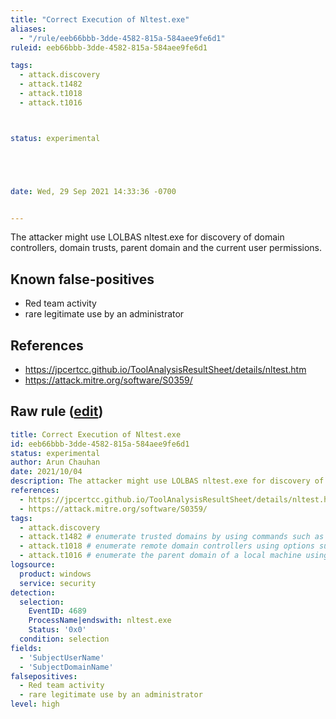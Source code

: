 ```yaml
---
title: "Correct Execution of Nltest.exe"
aliases:
  - "/rule/eeb66bbb-3dde-4582-815a-584aee9fe6d1"
ruleid: eeb66bbb-3dde-4582-815a-584aee9fe6d1

tags:
  - attack.discovery
  - attack.t1482
  - attack.t1018
  - attack.t1016



status: experimental





date: Wed, 29 Sep 2021 14:33:36 -0700


---
```


The attacker might use LOLBAS nltest.exe for discovery of domain controllers, domain trusts, parent domain and the current user permissions.

<!--more-->


## Known false-positives

* Red team activity
* rare legitimate use by an administrator



## References

* https://jpcertcc.github.io/ToolAnalysisResultSheet/details/nltest.htm
* https://attack.mitre.org/software/S0359/


## Raw rule ([edit](https://github.com/SigmaHQ/sigma/edit/master/rules/windows/builtin/security/win_lolbas_execution_of_nltest.yml))
```yaml
title: Correct Execution of Nltest.exe
id: eeb66bbb-3dde-4582-815a-584aee9fe6d1
status: experimental
author: Arun Chauhan
date: 2021/10/04
description: The attacker might use LOLBAS nltest.exe for discovery of domain controllers, domain trusts, parent domain and the current user permissions.
references:
  - https://jpcertcc.github.io/ToolAnalysisResultSheet/details/nltest.htm
  - https://attack.mitre.org/software/S0359/
tags: 
  - attack.discovery
  - attack.t1482 # enumerate trusted domains by using commands such as nltest /domain_trusts
  - attack.t1018 # enumerate remote domain controllers using options such as /dclist and /dsgetdc
  - attack.t1016 # enumerate the parent domain of a local machine using /parentdomain
logsource:
  product: windows
  service: security
detection:
  selection:
    EventID: 4689
    ProcessName|endswith: nltest.exe
    Status: '0x0'
  condition: selection
fields:
  - 'SubjectUserName'
  - 'SubjectDomainName'
falsepositives:
  - Red team activity
  - rare legitimate use by an administrator
level: high

```
